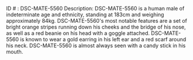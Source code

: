 ID # : DSC-MATE-5560
Description: DSC-MATE-5560 is a human male of indeterminate age and ethnicity, standing at 183cm and weighing approximately 84kg. DSC-MATE-5560's most notable features are a set of bright orange stripes running down his cheeks and the bridge of his nose, as well as a red beanie on his head with a goggle attached. DSC-MATE-5560 is known to wear a gold earring in his left ear and a red scarf around his neck. DSC-MATE-5560 is almost always seen with a candy stick in his mouth.